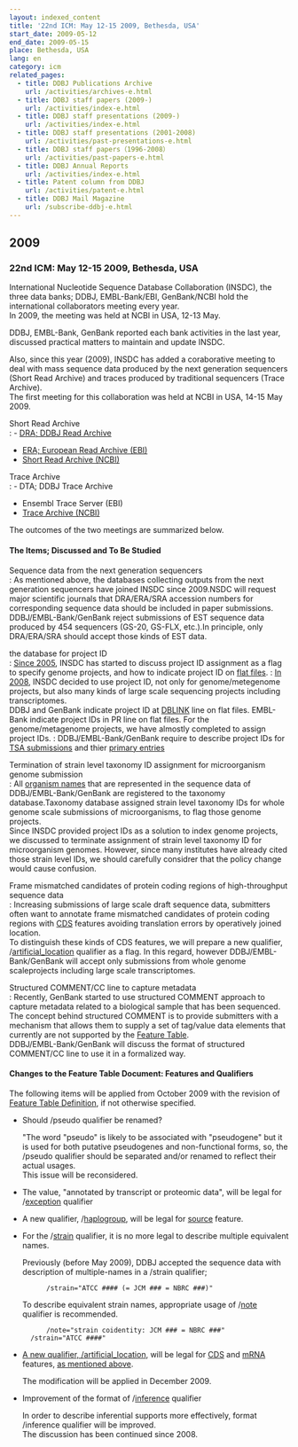 ```yaml
---
layout: indexed_content
title: '22nd ICM: May 12-15 2009, Bethesda, USA'
start_date: 2009-05-12
end_date: 2009-05-15
place: Bethesda, USA
lang: en
category: icm
related_pages:
  - title: DDBJ Publications Archive
    url: /activities/archives-e.html
  - title: DDBJ staff papers (2009-)
    url: /activities/index-e.html
  - title: DDBJ staff presentations (2009-)
    url: /activities/index-e.html
  - title: DDBJ staff presentations (2001-2008)
    url: /activities/past-presentations-e.html
  - title: DDBJ staff papers（1996-2008）
    url: /activities/past-papers-e.html
  - title: DDBJ Annual Reports
    url: /activities/index-e.html
  - title: Patent column from DDBJ
    url: /activities/patent-e.html
  - title: DDBJ Mail Magazine
    url: /subscribe-ddbj-e.html
---
```


## 2009 <a name="2009"></a>

### 22nd ICM: May 12-15 2009, Bethesda, USA

International Nucleotide Sequence Database Collaboration (INSDC), the
three data banks; DDBJ, EMBL-Bank/EBI, GenBank/NCBI hold the
international collaborators meeting every year.  
In 2009, the meeting was held at NCBI in USA, 12-13 May.

DDBJ, EMBL-Bank, GenBank reported each bank activities in the last year,
discussed practical matters to maintain and update INSDC.

Also, since this year (2009), INSDC has added a coraborative meeting to
deal with mass sequence data produced by the next generation sequencers
(Short Read Archive) and traces produced by traditional sequencers
(Trace Archive).  
The first meeting for this collaboration was held at NCBI in USA, 14-15
May 2009.

Short Read Archive  
:  -   [DRA; DDBJ Read Archive](/dra/index-e.html)
  -   [ERA; European Read Archive
      (EBI)](https://www.ebi.ac.uk/embl/Documentation/ENA-Reads.html)
  -   [Short Read Archive
      (NCBI)](https://www.ncbi.nlm.nih.gov/Traces/sra/sra.cgi?)

Trace Archive  
:  -   DTA; DDBJ Trace Archive
  -   Ensembl Trace Server (EBI)
  -   [Trace Archive
      (NCBI)](https://www.ncbi.nlm.nih.gov/Traces/trace.cgi?)

The outcomes of the two meetings are summarized below.

#### The Items; Discussed and To Be Studied

Sequence data from the next generation sequencers  
:  As mentioned above, the databases collecting outputs from the next generation sequencers have joined INSDC since 2009.NSDC will request major scientific journals that DRA/ERA/SRA accession numbers for corresponding sequence data should be included in paper submissions.   
  DDBJ/EMBL-Bank/GenBank reject submissions of EST sequence data produced by 454 sequencers (GS-20, GS-FLX, etc.).In principle, only DRA/ERA/SRA should accept those kinds of EST data.

the database for project ID  
:  [Since 2005](/activities/icm/2005-e), INSDC has started to discuss project ID assignment as a flag to specify genome projects, and how to indicate project ID on [flat files](/ddbj/flat-file-e.html).
:  [In 2008](/activities/icm/2008-e), INSDC decided to use project ID, not only for genome/metegenome projects, but also many kinds of large scale sequencing projects including transcriptomes.  
  DDBJ and GenBank indicate project ID at [DBLINK](/ddbj/flat-file-e.html#Dblink) line on flat files. EMBL-Bank indicate project IDs in PR line on flat files. For the genome/metagenome projects, we have almostly completed to assign project IDs.
:  DDBJ/EMBL-Bank/GenBank require to describe project IDs for [TSA submissions](/ddbj/tsa-e.html) and thier [primary entries](/ddbj/tsa-e.html#primary)

Termination of strain level taxonomy ID assignment for microorganism genome submission  
:  All [organism names](/ddbj/organism-e.html) that are represented in the sequence data of DDBJ/EMBL-Bank/GenBank are registered to the taxonomy database.Taxonomy database assigned strain level taxonomy IDs for whole genome scale submissions of microorganisms, to flag those genome projects.  
  Since INSDC provided project IDs as a solution to index genome projects, we discussed to terminate assignment of strain level taxonomy ID for microorganism genomes. However, since many institutes have already cited those strain level IDs, we should carefully considrer that the policy change would cause confusion.

Frame mismatched candidates of protein coding regions of high-throughput sequence data  
:  Increasing submissions of large scale draft sequence data, submitters often want to annotate frame mismatched candidates of protein coding regions with [CDS](/ddbj/cds-e.html) features avoiding translation errors by operatively joined location.   
  To distinguish these kinds of CDS features, we will prepare a new qualifier, /[artificial\_location](/ddbj/qualifiers-e.html#artificial_location) qualifier as a flag. In this regard, however DDBJ/EMBL-Bank/GenBank will accept only submissions from whole genome scaleprojects including large scale transcriptomes.

Structured COMMENT/CC line to capture metadata  
:  Recently, GenBank started to use structured COMMENT approach to capture metadata related to a biological sample that has been sequenced.   
  The concept behind structured COMMENT is to provide submitters with a mechanism that allows them to supply a set of tag/value data elements that currently are not supported by the [Feature Table](/ddbj/feature-table-e.html).  
  DDBJ/EMBL-Bank/GenBank will discuss the format of structured COMMENT/CC line to use it in a formalized way.

#### Changes to the Feature Table Document: Features and Qualifiers <a name="2009-ft"></a>

The following items will be applied from October 2009 with the revision
of [Feature Table Definition](/ddbj/feature-table-e.html), if not otherwise
specified.

-   Should /pseudo qualifier be renamed?

    "The word "pseudo" is likely to be associated with "pseudogene" but
    it is used for both putative pseudogenes and non-functional forms,
    so, the /pseudo qualifier should be separated and/or renamed to
    reflect their actual usages.  
    <span class="red">This issue will be reconsidered. </span>

-   The value, "annotated by transcript or proteomic data", will be
    legal for /[exception](/ddbj/qualifiers-e.html#exception) qualifier

-   A new qualifier, /[haplogroup](/ddbj/qualifiers-e.html#haplogroup),
    will be legal for [source](/ddbj/features-e.html#source) feature.

-   For the /[strain](/ddbj/qualifiers-e.html#strain) qualifier, it is
    no more legal to describe multiple equivalent names.

    Previously (before May 2009), DDBJ accepted the sequence data with
    description of multiple-names in a /strain qualifier;

              /strain="ATCC #### (= JCM ### = NBRC ###)"

    To describe equivalent strain names, appropriate usage of
    /[note](/ddbj/qualifiers-e.html#note) qualifier is recommended.

              /note="strain coidentity: JCM ### = NBRC ###"
          /strain="ATCC ####"

-   [A new qualifier,
    /](#frame)[artificial\_location](/ddbj/qualifiers-e.html#artificial_location),
    will be legal for [CDS](/ddbj/cds-e.html) and
    [mRNA](/ddbj/features-e.html#mRNA) features, [as mentioned
    above](#frame).

    <span class="red">The modification will be applied in December 2009.
    </span>

-   Improvement of the format of
    /[inference](/ddbj/qualifiers-e.html#inference) qualifier

    In order to describe inferential supports more effectively, format
    /inference qualifier will be improved.  
    The discussion has been continued since 2008.

